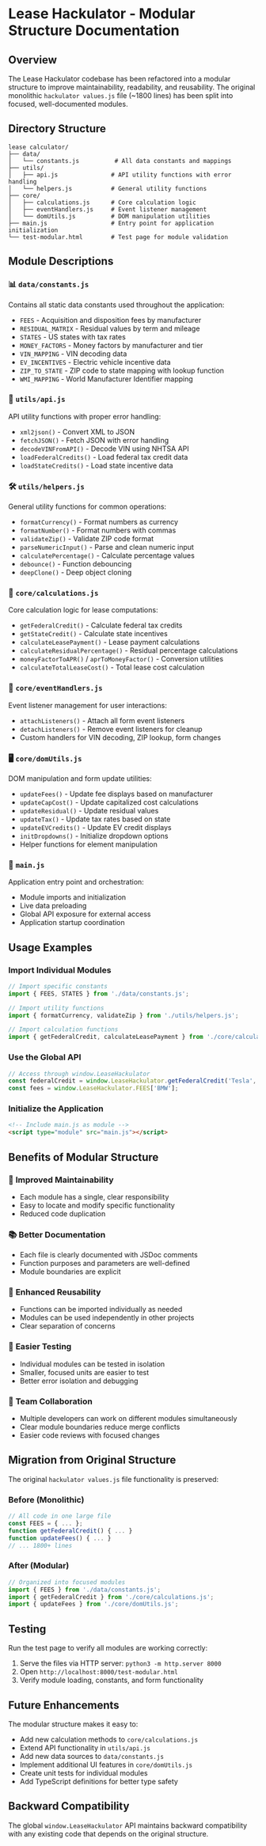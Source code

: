 # Lease Hackulator - Modular Structure Documentation

## Overview

The Lease Hackulator codebase has been refactored into a modular structure to improve maintainability, readability, and reusability. The original monolithic `hackulator values.js` file (~1800 lines) has been split into focused, well-documented modules.

## Directory Structure

```
lease calculator/
├── data/
│   └── constants.js          # All data constants and mappings
├── utils/
│   ├── api.js               # API utility functions with error handling
│   └── helpers.js           # General utility functions
├── core/
│   ├── calculations.js      # Core calculation logic
│   ├── eventHandlers.js     # Event listener management
│   └── domUtils.js          # DOM manipulation utilities
├── main.js                  # Entry point for application initialization
└── test-modular.html        # Test page for module validation
```

## Module Descriptions

### 📊 `data/constants.js`
Contains all static data constants used throughout the application:
- `FEES` - Acquisition and disposition fees by manufacturer
- `RESIDUAL_MATRIX` - Residual values by term and mileage
- `STATES` - US states with tax rates
- `MONEY_FACTORS` - Money factors by manufacturer and tier
- `VIN_MAPPING` - VIN decoding data
- `EV_INCENTIVES` - Electric vehicle incentive data
- `ZIP_TO_STATE` - ZIP code to state mapping with lookup function
- `WMI_MAPPING` - World Manufacturer Identifier mapping

### 🔌 `utils/api.js`
API utility functions with proper error handling:
- `xml2json()` - Convert XML to JSON
- `fetchJSON()` - Fetch JSON with error handling
- `decodeVINFromAPI()` - Decode VIN using NHTSA API
- `loadFederalCredits()` - Load federal tax credit data
- `loadStateCredits()` - Load state incentive data

### 🛠️ `utils/helpers.js`
General utility functions for common operations:
- `formatCurrency()` - Format numbers as currency
- `formatNumber()` - Format numbers with commas
- `validateZip()` - Validate ZIP code format
- `parseNumericInput()` - Parse and clean numeric input
- `calculatePercentage()` - Calculate percentage values
- `debounce()` - Function debouncing
- `deepClone()` - Deep object cloning

### 🧮 `core/calculations.js`
Core calculation logic for lease computations:
- `getFederalCredit()` - Calculate federal tax credits
- `getStateCredit()` - Calculate state incentives
- `calculateLeasePayment()` - Lease payment calculations
- `calculateResidualPercentage()` - Residual percentage calculations
- `moneyFactorToAPR()` / `aprToMoneyFactor()` - Conversion utilities
- `calculateTotalLeaseCost()` - Total lease cost calculation

### 🎯 `core/eventHandlers.js`
Event listener management for user interactions:
- `attachListeners()` - Attach all form event listeners
- `detachListeners()` - Remove event listeners for cleanup
- Custom handlers for VIN decoding, ZIP lookup, form changes

### 🖥️ `core/domUtils.js`
DOM manipulation and form update utilities:
- `updateFees()` - Update fee displays based on manufacturer
- `updateCapCost()` - Update capitalized cost calculations
- `updateResidual()` - Update residual values
- `updateTax()` - Update tax rates based on state
- `updateEVCredits()` - Update EV credit displays
- `initDropdowns()` - Initialize dropdown options
- Helper functions for element manipulation

### 🚀 `main.js`
Application entry point and orchestration:
- Module imports and initialization
- Live data preloading
- Global API exposure for external access
- Application startup coordination

## Usage Examples

### Import Individual Modules
```javascript
// Import specific constants
import { FEES, STATES } from './data/constants.js';

// Import utility functions
import { formatCurrency, validateZip } from './utils/helpers.js';

// Import calculation functions
import { getFederalCredit, calculateLeasePayment } from './core/calculations.js';
```

### Use the Global API
```javascript
// Access through window.LeaseHackulator
const federalCredit = window.LeaseHackulator.getFederalCredit('Tesla', 'Model 3', 2024);
const fees = window.LeaseHackulator.FEES['BMW'];
```

### Initialize the Application
```html
<!-- Include main.js as module -->
<script type="module" src="main.js"></script>
```

## Benefits of Modular Structure

### 🎯 **Improved Maintainability**
- Each module has a single, clear responsibility
- Easy to locate and modify specific functionality
- Reduced code duplication

### 📚 **Better Documentation**
- Each file is clearly documented with JSDoc comments
- Function purposes and parameters are well-defined
- Module boundaries are explicit

### 🔄 **Enhanced Reusability**
- Functions can be imported individually as needed
- Modules can be used independently in other projects
- Clear separation of concerns

### 🧪 **Easier Testing**
- Individual modules can be tested in isolation
- Smaller, focused units are easier to test
- Better error isolation and debugging

### 👥 **Team Collaboration**
- Multiple developers can work on different modules simultaneously
- Clear module boundaries reduce merge conflicts
- Easier code reviews with focused changes

## Migration from Original Structure

The original `hackulator values.js` file functionality is preserved:

### Before (Monolithic)
```javascript
// All code in one large file
const FEES = { ... };
function getFederalCredit() { ... }
function updateFees() { ... }
// ... 1800+ lines
```

### After (Modular)
```javascript
// Organized into focused modules
import { FEES } from './data/constants.js';
import { getFederalCredit } from './core/calculations.js';
import { updateFees } from './core/domUtils.js';
```

## Testing

Run the test page to verify all modules are working correctly:
1. Serve the files via HTTP server: `python3 -m http.server 8000`
2. Open `http://localhost:8000/test-modular.html`
3. Verify module loading, constants, and form functionality

## Future Enhancements

The modular structure makes it easy to:
- Add new calculation methods to `core/calculations.js`
- Extend API functionality in `utils/api.js`
- Add new data sources to `data/constants.js`
- Implement additional UI features in `core/domUtils.js`
- Create unit tests for individual modules
- Add TypeScript definitions for better type safety

## Backward Compatibility

The global `window.LeaseHackulator` API maintains backward compatibility with any existing code that depends on the original structure.